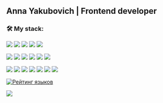 ## Anna Yakubovich | Frontend developer

### 🛠️ My stack: 
<img src="https://img.shields.io/badge/React-58c4dc"/> <img src="https://img.shields.io/badge/Next.js-2e2e2e"/> <img src="https://img.shields.io/badge/Redux Toolkit-7248B6"/> <img src="https://img.shields.io/badge/JavaScript-f1e05a"/> <img src="https://img.shields.io/badge/TypeScript-3178c6"/> 

<img src="https://img.shields.io/badge/HTML-e34c26"/> <img src="https://img.shields.io/badge/CSS-663399"/> <img src="https://img.shields.io/badge/SCSS/SASS-d888b0"/> <img src="https://img.shields.io/badge/BEM-221f1f"/> <img src="https://img.shields.io/badge/Bootstrap-8512f7"/> <img src="https://img.shields.io/badge/TailwindCss-38bdf8"/>

<img src="https://img.shields.io/badge/Webpack-5299c8"/> <img src="https://img.shields.io/badge/Vite-aa4dfe"/> <img src="https://img.shields.io/badge/Gulp-cf4647"/> <img src="https://img.shields.io/badge/npm-c53635"/> <img src="https://img.shields.io/badge/git-e84e31"/> <img src="https://img.shields.io/badge/Jest-c21325"/> <img src="https://img.shields.io/badge/Cypress-85ddb9"/>

[![Рейтинг языков](https://github-readme-stats.vercel.app/api/top-langs/?username=nomadcharm&layout=compact&theme=vue)](https://github.com/anuraghazra/github-readme-stats) 



![](https://www.codewars.com/users/nomadcharm/badges/micro?theme=light)
<!--
![](https://komarev.com/ghpvc/?username=nomadcharm)
**nomadcharm/nomadcharm** is a ✨ _special_ ✨ repository because its `README.md` (this file) appears on your GitHub profile.

Here are some ideas to get you started:

- 🔭 I’m currently working on ...
- 🌱 I’m currently learning ...
- 👯 I’m looking to collaborate on ...
- 🤔 I’m looking for help with ...
- 💬 Ask me about ...
- 📫 How to reach me: ...
- 😄 Pronouns: ...
- ⚡ Fun fact: ...
-->
